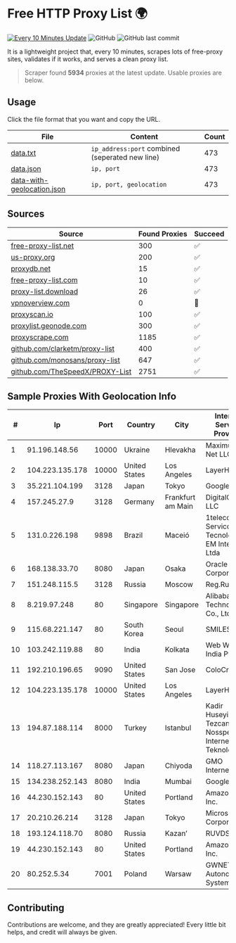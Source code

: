 
# Free HTTP Proxy List 🌍

[![Every 10 Minutes Update](https://github.com/mertguvencli/http-proxy-list/actions/workflows/main.yml/badge.svg?branch=main)](https://github.com/mertguvencli/http-proxy-list/actions/workflows/main.yml)
![GitHub](https://img.shields.io/github/license/mertguvencli/http-proxy-list)
![GitHub last commit](https://img.shields.io/github/last-commit/mertguvencli/http-proxy-list)

It is a lightweight project that, every 10 minutes, scrapes lots of free-proxy sites, validates if it works, and serves a clean proxy list.


> Scraper found **5934** proxies at the latest update. Usable proxies are below.

## Usage

Click the file format that you want and copy the URL.


|File|Content|Count|
|----|-------|-----|
|[data.txt](https://raw.githubusercontent.com/mertguvencli/http-proxy-list/main/proxy-list/data.txt)|`ip_address:port` combined (seperated new line)|473|
|[data.json](https://raw.githubusercontent.com/mertguvencli/http-proxy-list/main/proxy-list/data.json)|`ip, port`|473|
|[data-with-geolocation.json](https://raw.githubusercontent.com/mertguvencli/http-proxy-list/main/proxy-list/data-with-geolocation.json)|`ip, port, geolocation`|473|

## Sources

|Source|Found Proxies|Succeed|
|------|-------------|-------|
|[free-proxy-list.net](https://free-proxy-list.net)|300|✅|
|[us-proxy.org](https://www.us-proxy.org)|200|✅|
|[proxydb.net](http://proxydb.net)|15|✅|
|[free-proxy-list.com](https://free-proxy-list.com/?page=&port=&type%5B%5D=http&type%5B%5D=https&up_time=0&search=Search)|10|✅|
|[proxy-list.download](https://www.proxy-list.download/HTTP)|26|✅|
|[vpnoverview.com](https://vpnoverview.com/privacy/anonymous-browsing/free-proxy-servers)|0|🚫|
|[proxyscan.io](https://www.proxyscan.io)|100|✅|
|[proxylist.geonode.com](https://proxylist.geonode.com/api/proxy-list?limit=300&page=1&sort_by=lastChecked&sort_type=desc&protocols=http,https)|300|✅|
|[proxyscrape.com](https://api.proxyscrape.com/v2/?request=displayproxies&protocol=http&timeout=10000&country=all&ssl=all&anonymity=all)|1185|✅|
|[github.com/clarketm/proxy-list](https://raw.githubusercontent.com/clarketm/proxy-list/master/proxy-list-raw.txt)|400|✅|
|[github.com/monosans/proxy-list](https://raw.githubusercontent.com/monosans/proxy-list/main/proxies/http.txt)|647|✅|
|[github.com/TheSpeedX/PROXY-List](https://raw.githubusercontent.com/TheSpeedX/PROXY-List/master/http.txt)|2751|✅|


## Sample Proxies With Geolocation Info

|#|Ip|Port|Country|City|Internet Service Provider|
|-|--|----|-------|----|-------------------------|
|1|91.196.148.56|10000|Ukraine|Hlevakha|Maximum-Net LLC|
|2|104.223.135.178|10000|United States|Los Angeles|LayerHost|
|3|35.221.104.199|3128|Japan|Tokyo|Google LLC|
|4|157.245.27.9|3128|Germany|Frankfurt am Main|DigitalOcean, LLC|
|5|131.0.226.198|9898|Brazil|Maceió|1telecom Servicos De Tecnologia EM Internet Ltda|
|6|168.138.33.70|8080|Japan|Osaka|Oracle Corporation|
|7|151.248.115.5|3128|Russia|Moscow|Reg.Ru|
|8|8.219.97.248|80|Singapore|Singapore|Alibaba (US) Technology Co., Ltd.|
|9|115.68.221.147|80|South Korea|Seoul|SMILESERV|
|10|103.242.119.88|80|India|Kolkata|Web Werks India Pvt. Ltd.|
|11|192.210.196.65|9090|United States|San Jose|ColoCrossing|
|12|104.223.135.178|10000|United States|Los Angeles|LayerHost|
|13|194.87.188.114|8000|Turkey|Istanbul|Kadir Huseyin Tezcan Nosspeed Internet Teknolojileri|
|14|118.27.113.167|8080|Japan|Chiyoda|GMO Internet, Inc.|
|15|134.238.252.143|8080|India|Mumbai|Google LLC|
|16|44.230.152.143|80|United States|Portland|Amazon.com, Inc.|
|17|20.210.26.214|3128|Japan|Tokyo|Microsoft Corporation|
|18|193.124.118.70|8080|Russia|Kazan’|RUVDS|
|19|44.230.152.143|80|United States|Portland|Amazon.com, Inc.|
|20|80.252.5.34|7001|Poland|Warsaw|GWNET Autonomus System|



## Contributing

Contributions are welcome, and they are greatly appreciated! Every
little bit helps, and credit will always be given.

